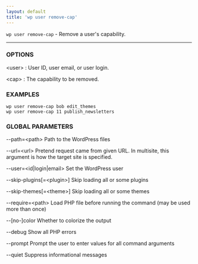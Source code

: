 ```yaml
---
layout: default
title: 'wp user remove-cap'
---
```


`wp user remove-cap` - Remove a user's capability.

<hr />

### OPTIONS

&lt;user&gt;
: User ID, user email, or user login.

&lt;cap&gt;
: The capability to be removed.

### EXAMPLES

    wp user remove-cap bob edit_themes
    wp user remove-cap 11 publish_newsletters

### GLOBAL PARAMETERS

  \--path=&lt;path&gt;
      Path to the WordPress files

  \--url=&lt;url&gt;
      Pretend request came from given URL. In multisite, this argument is how the target site is specified.

  \--user=&lt;id|login|email&gt;
      Set the WordPress user

  \--skip-plugins[=&lt;plugin&gt;]
      Skip loading all or some plugins

  \--skip-themes[=&lt;theme&gt;]
      Skip loading all or some themes

  \--require=&lt;path&gt;
      Load PHP file before running the command (may be used more than once)

  \--[no-]color
      Whether to colorize the output

  \--debug
      Show all PHP errors

  \--prompt
      Prompt the user to enter values for all command arguments

  \--quiet
      Suppress informational messages



